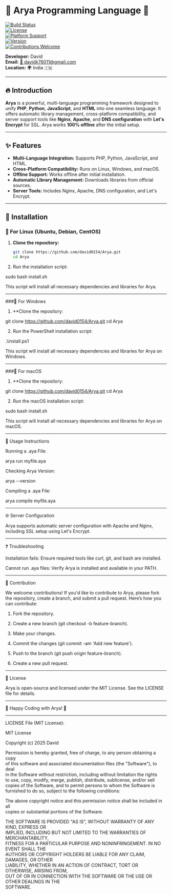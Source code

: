 # 🌟 Arya Programming Language 🌟  

[![Build Status](https://img.shields.io/badge/build-passing-brightgreen)](https://github.com/david0154/Arya)  
[![License](https://img.shields.io/badge/license-MIT-blue)](https://github.com/david0154/Arya/blob/main/LICENSE)  
[![Platform Support](https://img.shields.io/badge/platform-Linux%20%7C%20Windows%20%7C%20macOS-yellowgreen)](https://github.com/david0154/Arya)  
[![Version](https://img.shields.io/badge/version-1.0.0-orange)](https://github.com/david0154/Arya)  
[![Contributions Welcome](https://img.shields.io/badge/contributions-welcome-brightgreen)](https://github.com/david0154/Arya/pulls)  

**Developer:** David  
**Email:** [📧 davidk76011@gmail.com](mailto:davidk76011@gmail.com)  
**Location:** 🌍 India 🇮🇳  

---

## 🔥 Introduction  

**Arya** is a powerful, multi-language programming framework designed to unify **PHP**, **Python**, **JavaScript**, and **HTML** into one seamless language. It offers automatic library management, cross-platform compatibility, and server support tools like **Nginx**, **Apache**, and **DNS configuration** with **Let's Encrypt** for SSL. Arya works **100% offline** after the initial setup.

---

## ✨ Features  

- **Multi-Language Integration:** Supports PHP, Python, JavaScript, and HTML.  
- **Cross-Platform Compatibility:** Runs on Linux, Windows, and macOS.  
- **Offline Support:** Works offline after initial installation.  
- **Automatic Library Management:** Downloads libraries from official sources.  
- **Server Tools:** Includes Nginx, Apache, DNS configuration, and Let's Encrypt.  

---

## 🚀 Installation  

### 📌 For Linux (Ubuntu, Debian, CentOS)  

1. **Clone the repository:**  
   ```bash
   git clone https://github.com/david0154/Arya.git
   cd Arya

2. Run the installation script:

sudo bash install.sh

This script will install all necessary dependencies and libraries for Arya.




---

###📌 For Windows

1. **Clone the repository:

git clone https://github.com/david0154/Arya.git
cd Arya


2. Run the PowerShell installation script:

.\install.ps1

This script will install all necessary dependencies and libraries for Arya on Windows.




---

###📌 For macOS

1. **Clone the repository:

git clone https://github.com/david0154/Arya.git
cd Arya


2. Run the macOS installation script:

sudo bash install.sh

This script will install all necessary dependencies and libraries for Arya on macOS.




---

🎯 Usage Instructions

Running a .aya File:

arya run myfile.aya

Checking Arya Version:

arya --version

Compiling a .aya File:

arya compile myfile.aya



---

🌐 Server Configuration

Arya supports automatic server configuration with Apache and Nginx, including SSL setup using Let's Encrypt.


---

❓ Troubleshooting

Installation fails: Ensure required tools like curl, git, and bash are installed.

Cannot run .aya files: Verify Arya is installed and available in your PATH.



---

🤝 Contribution

We welcome contributions! If you'd like to contribute to Arya, please fork the repository, create a branch, and submit a pull request.
Here’s how you can contribute:

1. Fork the repository.


2. Create a new branch (git checkout -b feature-branch).


3. Make your changes.


4. Commit the changes (git commit -am 'Add new feature').


5. Push to the branch (git push origin feature-branch).


6. Create a new pull request.




---

📄 License

Arya is open-source and licensed under the MIT License. See the LICENSE file for details.


---

🌟 Happy Coding with Arya! 🌟


---

LICENSE File (MIT License):

MIT License

Copyright (c) 2025 David

Permission is hereby granted, free of charge, to any person obtaining a copy  
of this software and associated documentation files (the "Software"), to deal  
in the Software without restriction, including without limitation the rights  
to use, copy, modify, merge, publish, distribute, sublicense, and/or sell  
copies of the Software, and to permit persons to whom the Software is  
furnished to do so, subject to the following conditions:

The above copyright notice and this permission notice shall be included in all  
copies or substantial portions of the Software.

THE SOFTWARE IS PROVIDED "AS IS", WITHOUT WARRANTY OF ANY KIND, EXPRESS OR  
IMPLIED, INCLUDING BUT NOT LIMITED TO THE WARRANTIES OF MERCHANTABILITY,  
FITNESS FOR A PARTICULAR PURPOSE AND NONINFRINGEMENT. IN NO EVENT SHALL THE  
AUTHORS OR COPYRIGHT HOLDERS BE LIABLE FOR ANY CLAIM, DAMAGES, OR OTHER  
LIABILITY, WHETHER IN AN ACTION OF CONTRACT, TORT OR OTHERWISE, ARISING FROM,  
OUT OF OR IN CONNECTION WITH THE SOFTWARE OR THE USE OR OTHER DEALINGS IN THE  
SOFTWARE.
